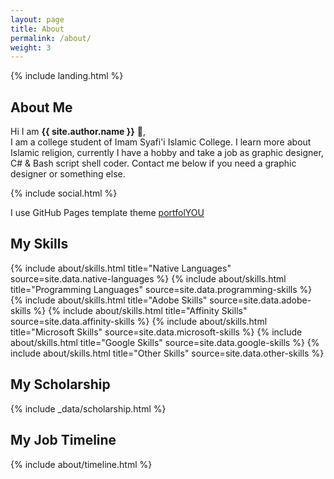 ```yaml
---
layout: page
title: About
permalink: /about/
weight: 3
---
```


{% include landing.html %}

## **About Me**

Hi I am **{{ site.author.name }}** :wave:,<br>
I am a college student of Imam Syafi'i Islamic College. I learn more about Islamic religion, currently I have a hobby and take a job as graphic designer, C# & Bash script shell coder. Contact me below if you need a graphic designer or something else.

{% include social.html %}

I use GitHub Pages template theme <a href="https://github.com/YoussefRaafatNasry/portfolYOU">portfolYOU</a>

## **My Skills**

<div class="row">
{% include about/skills.html title="Native Languages" source=site.data.native-languages %}
{% include about/skills.html title="Programming Languages" source=site.data.programming-skills %}
{% include about/skills.html title="Adobe Skills" source=site.data.adobe-skills %}
{% include about/skills.html title="Affinity Skills" source=site.data.affinity-skills %}
{% include about/skills.html title="Microsoft Skills" source=site.data.microsoft-skills %}
{% include about/skills.html title="Google Skills" source=site.data.google-skills %}
{% include about/skills.html title="Other Skills" source=site.data.other-skills %}
</div>

## **My Scholarship**

<div class="row">
{% include _data/scholarship.html %}
</div>

## **My Job Timeline**

<div class="row">
{% include about/timeline.html %}
</div>
